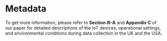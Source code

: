 # Metadata

To get more information, please refer to **Section III-A** and **Appendix C** of our paper for detailed descriptions of the IoT devices, operational settings, and environmental conditions during data collection in the UK and the USA.
